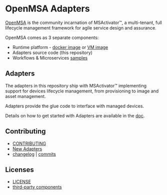 OpenMSA Adapters
================


[OpenMSA](https://openmsa.co) is the community incarnation of MSActivator&trade;,
a multi-tenant, full lifecycle management framework for agile service design
and assurance.

OpenMSA comes as 3 separate components:

- Runtime platform -
  [docker image](https://hub.docker.com/r/openmsa/openmsa/tags)
  or  [VM image](https://www.openmsa.co/downloads)
- Adapters source code (this repository)
- Workflows & Microservices [samples](../../../Workflows-Microservices)


Adapters
--------

The adapters in this repository ship with MSActivator&trade;
implementing support for devices lifecycle management,
from provisioning to image and asset management.

Adapters provide the glue code to interface with managed devices.

Details on how to get started with Adapters are available
in the [doc](../master/doc/Getting_started_with_Adaptors.md).


Contributing
------------

- [CONTRIBUTING](../master/CONTRIBUTING.md)
- [New Adapters](../master/doc/Manufacturer_and_Model_ID_Convention.md)
- [changelog](../master/CHANGELOG.md) | [commits](../../commits/master)


Licenses
--------

- [LICENSE](../master/LICENSE.md)
- [third-party components](../../tree/master/vendor)
